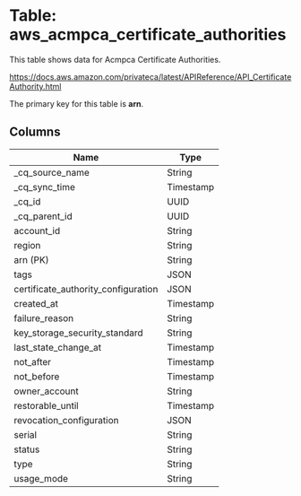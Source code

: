 # Table: aws_acmpca_certificate_authorities

This table shows data for Acmpca Certificate Authorities.

https://docs.aws.amazon.com/privateca/latest/APIReference/API_CertificateAuthority.html

The primary key for this table is **arn**.

## Columns

| Name          | Type          |
| ------------- | ------------- |
|_cq_source_name|String|
|_cq_sync_time|Timestamp|
|_cq_id|UUID|
|_cq_parent_id|UUID|
|account_id|String|
|region|String|
|arn (PK)|String|
|tags|JSON|
|certificate_authority_configuration|JSON|
|created_at|Timestamp|
|failure_reason|String|
|key_storage_security_standard|String|
|last_state_change_at|Timestamp|
|not_after|Timestamp|
|not_before|Timestamp|
|owner_account|String|
|restorable_until|Timestamp|
|revocation_configuration|JSON|
|serial|String|
|status|String|
|type|String|
|usage_mode|String|